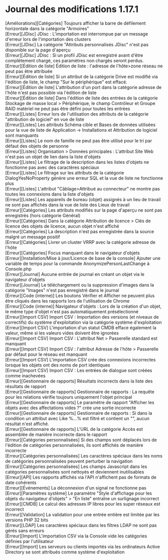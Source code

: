 # Journal des modifications 1.17.1

[Améliorations][Catégories]                        Toujours afficher la barre de défilement horizontale dans la catégorie "Armoires"  
[Erreur][JDisc]                                    JDisc : L'importation est interrompue par un message d'erreur lors de l'importation des clusters  
[Erreur][JDisc]                                    La catégorie "Attributs personnalisés JDisc" n'est pas disponible sur la page d'aperçu  
[Erreur][JDisc]                                    JDisc : Si un profil JDisc est enregistré avant d'être complètement chargé, ces paramètres non chargés seront perdus.  
[Erreur][Édition de liste]                         Édition de liste : l'adresse de l'hôte>zone réseau ne peut pas être attribuée  
[Erreur][Édition de liste]                         Si un attribut de la catégorie Drive est modifié via l'édition de liste, le champ "Sur le périphérique" est effacé.  
[Erreur][Édition de liste]                         L'attribution d'un port dans la catégorie adresse de l'hôte n'est pas possible via l'édition de liste  
[Erreur][Édition de liste]                         Dans l'édition de liste des entrées de la catégorie Stockage de masse local > Périphérique, le champ Contrôleur et Groupe RAID matériel ne peut pas être défini pour toutes les entrées  
[Erreur][Listes]                                   Erreur lors de l'utilisation des attributs de la catégorie "attribution de logiciel" en vue de liste  
[Erreur][Listes]                                   Les attributs Schéma cible et Bases de données utilisées pour la vue de liste de Application -> Installations et Attribution de logiciel sont manquants  
[Erreur][Listes]                                   Le nom de famille ne peut pas être utilisé pour le tri par défaut des objets de personne  
[Erreur][Listes]                                   Organisation > Données principales : L'attribut Site Web n'est pas un objet de lien dans la liste d'objets  
[Erreur][Listes]                                   Le filtrage de la description dans les listes d'objets ne fonctionne pas avec des caractères spéciaux  
[Erreur][Listes]                                   Le filtrage sur les attributs de la catégorie DialogYesNoProperty génère une erreur SQL et la vue de liste ne fonctionne plus  
[Erreur][Listes]                                   L'attribut "Câblage>Attribué au connecteur" ne montre pas toutes les connexions dans la liste d'objets  
[Erreur][Listes]                                   Les appareils de bureau (objet) assignés à un lieu de travail ne sont pas affichés dans la vue de liste des Lieux de travail  
[Erreur][Catégories]                              Les attributs modifiés sur la page d'aperçu ne sont pas enregistrés (hors catégorie Général)  
[Erreur][Catégories]                              Dans la catégorie Attribution de licence > Clés de licence des objets de licence, aucun objet n'est affiché  
[Erreur][Catégories]                              La description n'est pas enregistrée dans la source malgré un message positif  
[Erreur][Catégories]                              Livrer un cluster VRRP avec la catégorie adresse de l'hôte  
[Erreur][Catégories]                              Focus manquant dans le navigateur d'objets  
[Erreur][Installation/Mise à jour/Licence de base de la console] Ajouter une variable de temps pour la commande AnonymizePersonLastChange à Console.php  
[Erreur][Journal]                                 Aucune entrée de journal en créant un objet via le navigateur d'objets  
[Erreur][Journal]                                 Le téléchargement ou la suppression d'images dans la catégorie "Images" n'est pas enregistré dans le journal  
[Erreur][Code (interne)]                          Les boutons Vérifier et Afficher ne peuvent plus être cliqués dans les rapports lors de l'utilisation de Chrome  
[Erreur][Code (interne)]                          Navigateur d'objets : Lors de la création d'un objet, le même type d'objet n'est pas automatiquement présélectionné  
[Erreur][Import CSV]                              Import CSV : Importation des versions (et niveaux de correctifs) du système d'exploitation via la catégorie système d'exploitation  
[Erreur][Import CSV]                              L'importation d'un statut CMDB efface également la valeur, même si les valeurs vides doivent être ignorées  
[Erreur][Import CSV]                              Import CSV : L'attribut Net > Passerelle standard est manquant  
[Erreur][Import CSV]                              Import CSV : l'attribut Adresse de l'hôte > Passerelle par défaut pour le réseau est manquant  
[Erreur][Import CSV]                              L'importation CSV crée des connexions incorrectes lorsque les objets ont des noms de port identiques  
[Erreur][Import CSV]                              Import CSV : Les entrées de dialogue sont créées comme inachevées  
[Erreur][Gestionnaire de rapports]                 Résultats incorrects dans la liste des résultats de rapport  
[Erreur][Gestionnaire de rapports]                 Gestionnaire de rapports : La requête pour les relations vérifie toujours uniquement l'objet principal  
[Erreur][Gestionnaire de rapports]                 Le paramètre de rapport "Afficher les objets avec des affectations vides ?" crée une sortie incorrecte  
[Erreur][Gestionnaire de rapports]                 Gestionnaire de rapports : Si dans la condition un attribut avec Like %...% est filtré et contient un "\", aucun résultat n'est affiché.  
[Erreur][Gestionnaire de rapports]                 L'URL de la catégorie Accès est assemblée de manière incorrecte dans le rapport  
[Erreur][Catégories personnalisées]                Si des champs sont déplacés lors de l'édition de catégories personnalisées, ils sont affichés de manière incorrecte  
[Erreur][Catégories personnalisées]                Les caractères spéciaux dans les noms de catégories personnalisées peuvent perturber la navigation  
[Erreur][Catégories personnalisées]                Les champs Javascript dans les catégories personnalisées sont nettoyés et deviennent inutilisables  
[Erreur][API]                                     Les rapports affichés via l'API n'affichent pas de formats de date cohérents  
[Erreur][Événements]                              La déconnexion d'un signal ne fonctionne pas  
[Erreur][Paramètres système]                      Le paramètre "Style d'affichage pour les objets du navigateur d'objets" > "En liste" entraîne un surlignage incorrect  
[Erreur][CMDB]                                    Le calcul des adresses IP libres pour les super réseaux est incorrect  
[Erreur][Validation]                              La validation pour une entrée entière est limitée par les versions PHP 32 bits  
[Erreur][LDAP]                                    Les caractères spéciaux dans les filtres LDAP ne sont pas gérés sans erreurs  
[Erreur][Import]                                  L'importation CSV via la Console vide les catégories définies par l'utilisateur  
[Erreur][Import]                                  Les serveurs ou clients importés via les ordinateurs Active Directory se sont attribués comme système d'exploitation  


